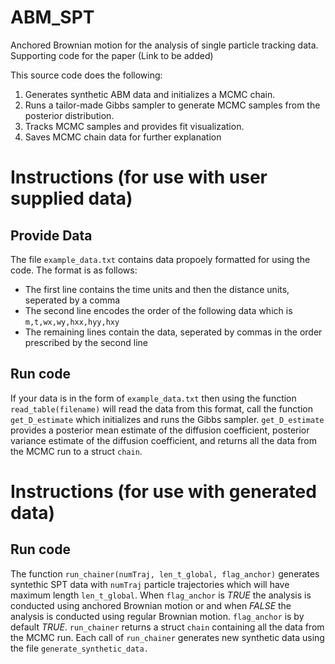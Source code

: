 # ABM_SPT
Anchored Brownian motion for the analysis of single particle tracking data. Supporting code for the paper (Link to be added)

This source code does the following: 

1. Generates synthetic ABM data and initializes a MCMC chain.
2. Runs a tailor-made Gibbs sampler to generate MCMC samples from the posterior distribution.
3. Tracks MCMC samples and provides fit visualization.
4. Saves MCMC chain data for further explanation

# Instructions (for use with user supplied data)
## Provide Data
The file `example_data.txt` contains data propoely formatted for using the code. 
The format is as follows:
* The first line contains the time units and then the distance units, seperated by a comma
* The second line encodes the order of the following data which is `m,t,wx,wy,hxx,hyy,hxy`
* The remaining lines contain the data, seperated by commas in the order prescribed by the second line

## Run code
If your data is in the form of `example_data.txt` then using the function `read_table(filename)` will read the data from this format, call the function `get_D_estimate` which initializes and runs the Gibbs sampler. `get_D_estimate` provides a posterior mean estimate of the diffusion coefficient, posterior variance estimate of the diffusion coefficient, and returns all the data from the MCMC run to a struct `chain`.

# Instructions (for use with generated data)
## Run code
The function `run_chainer(numTraj, len_t_global, flag_anchor)` generates syntethic SPT data with `numTraj` particle trajectories which will have maximum length `len_t_global`. When `flag_anchor` is *TRUE* the analysis is conducted using anchored Brownian motion or and when *FALSE* the analysis is conducted using regular Brownian motion. `flag_anchor` is by default *TRUE*. `run_chainer` returns a struct `chain` containing all the data from the MCMC run. Each call of `run_chainer` generates new synthetic data using the file `generate_synthetic_data.`


